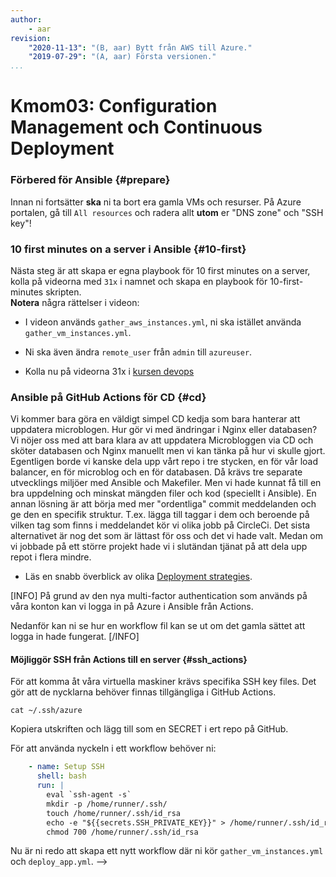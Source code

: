 ```yaml
---
author:
    - aar
revision:
    "2020-11-13": "(B, aar) Bytt från AWS till Azure."
    "2019-07-29": "(A, aar) Första versionen."
...
```

Kmom03: Configuration Management och Continuous Deployment
==================================


### Förbered för Ansible {#prepare}

Innan ni fortsätter **ska** ni ta bort era gamla VMs och resurser. På Azure portalen, gå till `All resources` och radera allt **utom** er "DNS zone" och "SSH key"!



### 10 first minutes on a server i Ansible {#10-first}

Nästa steg är att skapa er egna playbook för 10 first minutes on a server, kolla på videorna med `31x` i namnet och skapa en playbook för 10-first-minutes skripten.  
**Notera** några rättelser i videon:

- I videon används `gather_aws_instances.yml`, ni ska istället använda `gather_vm_instances.yml`.

- Ni ska även ändra `remote_user` från `admin` till `azureuser`.

- Kolla nu på videorna 31x i [kursen devops](https://www.youtube.com/playlist?list=PLKtP9l5q3ce8s67TUj2qS85C4g1pbrx78)



### Ansible på GitHub Actions för CD {#cd}

Vi kommer bara göra en väldigt simpel CD kedja som bara hanterar att uppdatera microblogen. Hur gör vi med ändringar i Nginx eller databasen? Vi nöjer oss med att bara klara av att uppdatera Microbloggen via CD och sköter databasen och Nginx manuellt men vi kan tänka på hur vi skulle gjort. Egentligen borde vi kanske dela upp vårt repo i tre stycken, en för vår load balancer, en för microblog och en för databasen. Då krävs tre separate utvecklings miljöer med Ansible och Makefiler. Men vi hade kunnat få till en bra uppdelning och minskat mängden filer och kod (speciellt i Ansible). En annan lösning är att börja med mer "ordentliga" commit meddelanden och ge den en specifik struktur. T.ex. lägga till taggar i dem och beroende på vilken tag som finns i meddelandet kör vi olika jobb på CircleCi. Det sista alternativet är nog det som är lättast för oss och det vi hade valt. Medan om vi jobbade på ett större projekt hade vi i slutändan tjänat på att dela upp repot i flera mindre.

- Läs en snabb överblick av olika [Deployment strategies](https://www.baeldung.com/ops/deployment-strategies).

[INFO]
På grund av den nya multi-factor authentication som används på våra konton kan vi logga in på Azure i Ansible från Actions.

Nedanför kan ni se hur en workflow fil kan se ut om det gamla sättet att logga in hade fungerat.
[/INFO]


#### Möjliggör SSH från Actions till en server {#ssh_actions} 

För att komma åt våra virtuella maskiner krävs specifika SSH key files. Det gör att de nycklarna behöver finnas tillgängliga i GitHub Actions.

```
cat ~/.ssh/azure
```

Kopiera utskriften och lägg till som en SECRET i ert repo på GitHub.

För att använda nyckeln i ett workflow behöver ni:

```yml
    - name: Setup SSH 
      shell: bash
      run: |
        eval `ssh-agent -s`
        mkdir -p /home/runner/.ssh/
        touch /home/runner/.ssh/id_rsa
        echo -e "${{secrets.SSH_PRIVATE_KEY}}" > /home/runner/.ssh/id_rsa
        chmod 700 /home/runner/.ssh/id_rsa
```

Nu är ni redo att skapa ett nytt workflow där ni kör `gather_vm_instances.yml` och `deploy_app.yml`.
-->


